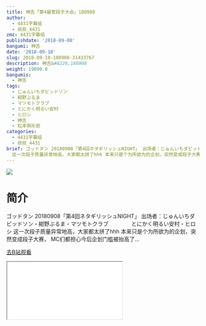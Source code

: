 ```yaml
---
title: 神舌「第4届荤段子大会」180908
author:
  - 4431字幕组
  - 叔叔_4431
zmz: 4431字幕组
publishdate: '2018-09-08'
bangumi: 神舌
date: '2018-09-10'
slug: 2018-09-10-180908-31433767
description: 神舌&#8226;180908
weight: 19090.0
bangumis:
  - 神舌
tags:
  - じゅんいちダビッドソン
  - 紺野ぶるま
  - マツモトクラブ
  - とにかく明るい安村
  - ヒロシ
  - 神舌
  - 松本俱乐部
categories:
  - 4431字幕组
  - 叔叔_4431
brief: ゴッドタン 20180908「第4回ネタギリッシュNIGHT」 出场者：じゅんいちダビッドソン・紺野ぶるま・マツモトクラブ とにかく明るい安村・ヒロシ
  这一次段子质量异常地高，大家都太拼了hhh 本来只是个为所欲为的企划，突然变成段子大赛， MC们都担心今后企划门槛被抬高了...
---
```

![](https://i.imgur.com/QyNX4Nq.jpg)
# 简介  
ゴッドタン 20180908「第4回ネタギリッシュNIGHT」
出场者：じゅんいちダビッドソン・紺野ぶるま・マツモトクラブ
　　　　とにかく明るい安村・ヒロシ
这一次段子质量异常地高，大家都太拼了hhh
本来只是个为所欲为的企划，突然变成段子大赛，
MC们都担心今后企划门槛被抬高了...  

[去B站观看](https://www.bilibili.com/video/av31433767/)
<div class ="resp-container"><iframe class="testiframe" src="//player.bilibili.com/player.html?aid=31433767"", scrolling="no", allowfullscreen="true" > </iframe></div> 
